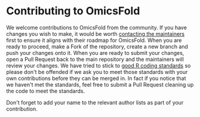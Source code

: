 # Contributing to OmicsFold

We welcome contributions to OmicsFold from the community.  If you have changes
you wish to make, it would be worth [contacting the maintainers](AUTHORS.md)
first to ensure it aligns with their roadmap for OmicsFold.  When you are ready
to proceed, make a Fork of the repository, create a new branch and push your
changes onto it.  When you are ready to submit your changes, open a Pull Request
back to the main repository and the maintainers will review your changes.  We
have tried to stick to [good R coding
standards](https://jef.works/R-style-guide/) so please don't be offended if we
ask you to meet those standards with your own contributions before they can be
merged in.  In fact if you notice that we haven't met the standards, feel free
to submit a Pull Request cleaning up the code to meet the standards.

Don't forget to add your name to the relevant author lists as part of your
contribution.
